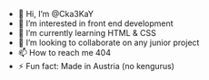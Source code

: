 - 👋 Hi, I’m @Cka3KaY
- 👀 I’m interested in front end development
- 🌱 I’m currently learning HTML & CSS
- 💞️ I’m looking to collaborate on any junior project
- 📫 How to reach me 404
- ⚡ Fun fact: Made in Austria (no kengurus)

<!---
Cka3KaY/Cka3KaY is a ✨ special ✨ repository because its `README.md` (this file) appears on your GitHub profile.
You can click the Preview link to take a look at your changes.
--->
